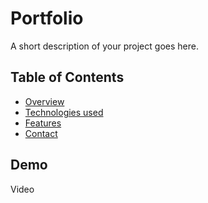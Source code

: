 # Portfolio
A short description of your project goes here.

## Table of Contents
- [Overview](#overview)
- [Technologies used](#technologies)
- [Features](#features)
- [Contact](#contact)

## Demo 
Video
